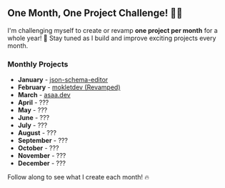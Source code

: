 
## One Month, One Project Challenge! 👨‍💻
I'm challenging myself to create or revamp **one project per month** for a whole year! 🚀 Stay tuned as I build and improve exciting projects every month.

### Monthly Projects
- **January** - [json-schema-editor](https://github.com/angkasa27/json-schema-editor)
- **February** - [mokletdev (Revamped)](https://github.com/angkasa27/mokletdev)
- **March** - [asaa.dev](https://github.com/angkasa27/asaa.dev)
- **April** - ???
- **May** - ???
- **June** - ???
- **July** - ???
- **August** - ???
- **September** - ???
- **October** - ???
- **November** - ???
- **December** - ???

Follow along to see what I create each month! 🔥

